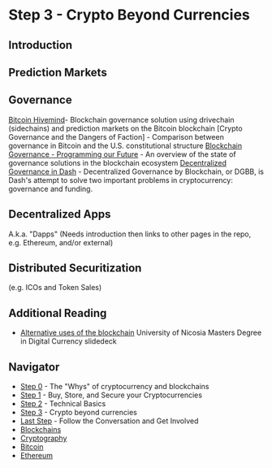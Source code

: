# Step 3 - Crypto Beyond Currencies

## Introduction

## Prediction Markets

## Governance
[Bitcoin Hivemind](http://bitcoinhivemind.com/)- Blockchain governance solution using drivechain (sidechains) and prediction markets on the Bitcoin blockchain
[Crypto Governance and the Dangers of Faction] - Comparison between governance in Bitcoin and the U.S. constitutional structure
[Blockchain Governance - Programming our Future](https://medium.com/@FEhrsam/blockchain-governance-programming-our-future-c3bfe30f2d74) - An overview of the state of governance solutions in the blockchain ecosystem
[Decentralized Governance in Dash](https://www.dash.org/governance/) - Decentralized Governance by Blockchain, or DGBB, is Dash's attempt to solve two important problems in cryptocurrency: governance and funding.

## Decentralized Apps
A.k.a. "Dapps"
(Needs introduction then links to other pages in the repo, e.g. Ethereum, and/or external)

## Distributed Securitization
(e.g. ICOs and Token Sales)

## Additional Reading
- [Alternative uses of the blockchain](https://drive.google.com/open?id=1sGBDc_b81L7dhW2A5lD03nri0d9_4eZK) University of Nicosia Masters Degree in Digital Currency slidedeck

## Navigator
- [Step 0](./step0.md) - The "Whys" of cryptocurrency and blockchains
- [Step 1](./step1.md) - Buy, Store, and Secure your Cryptocurrencies
- [Step 2](./step2.md) - Technical Basics
- [Step 3](./step3.md) - Crypto beyond currencies
- [Last Step](./last-step.md) - Follow the Conversation and Get Involved
- [Blockchains](./blockchains/blockchains.md)
- [Cryptography](./cryptography/introduction.md)
- [Bitcoin](./bitcoin/bitcoin.md)
- [Ethereum](./ethereum/ethereum.md)
